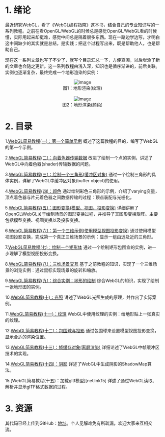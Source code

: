 # 1. 绪论
最近研究WebGL，看了《WebGL编程指南》这本书，结合自己的专业知识写的一系列教程。之前在看OpenGL/WebGL的时候总是感觉OpenGL/WebGL看的时候懂，实际用起来却挺难，感觉中间总是隔着很多东西。现在一路边学边写，才明白这中间缺少的其实就是总结，是实践；把这个过程写出来，既是帮助他人，也是帮助自己。

现在这一系列文章也写了不少了，就写个目录汇总一下，方便查阅，以后增添了新的文章也会随之更新。这一系列教程由浅入深，知识也是循序渐进的，前后关联。实例也逐渐复杂，最终完成一个地形渲染的实例：<div align=center> ![image][imglink1]<div>图1：地形渲染(纹理)</div></div><br><div align=center> ![image][imglink2]<div>图2：地形渲染(颜色)</div></div>

# 2. 目录

1.[WebGL简易教程(一)：第一个简单示例][netlink1]
概述了这篇教程的目的，编写了WebGL的第一个示例。

2.[WebGL简易教程(二)：向着色器传输数据][netlink2]
改进了绘制一个点的实例，讲述了WebGL中向着色器(shader)传输数据的问题。

3.[WebGL简易教程(三)：绘制一个三角形(缓冲区对象)][netlink3]
通过一个绘制三角形的具体实例，详解了WebGL中缓冲区对象(buffer object)的使用。

4.[WebGL简易教程(四)：颜色][netlink4]
通过绘制彩色三角形的示例，介绍了varying变量，顶点着色器与片元着色器之间数据传输的过程：顶点装配与光栅化。

5.[WebGL简易教程(五)：图形变换(模型、视图、投影变换)][netlink5]
详细讲解了OpenGL\WebGL关于绘制场景的图形变换过程，并推导了其图形变换矩阵。主要包括模型变换、视图变换以及投影变换。

6.[WebGL简易教程(六)：第一个三维示例(使用模型视图投影变换)][netlink6]
通过使用模型视图投影变换，完成第一个真正三维场景的示例：显示一组由远及近的三角形。

7.[WebGL简易教程(七)：绘制一个矩形体][netlink7]
通过一个绘制矩形包围盒的实例，进一步理解了模型视图投影变换。

8.[WebGL简易教程(八)：三维场景交互][netlink8]
基于之前教程的知识，实现了一个三维场景的浏览实例：通过鼠标实现场景的旋转和缩放。

9.[WebGL简易教程(九)：综合实例：地形的绘制][netlink9]
综合WebGL的知识，实现了绘制一张地形图的实例。

10.[WebGL简易教程(十)：光照][netlink10]
讲述了WebGL光照生成的原理，并作出了实际案例。

11.[WebGL简易教程(十一)：纹理][netlink11]
WebGL中使用纹理的实例：给地形贴上一张真实的纹理。

12.[WebGL简易教程(十二)：包围球与投影][netlink12]
通过包围球来设置模型视图投影变换，显示合适的渲染位置。

13.[WebGL简易教程(十三)：帧缓存对象(离屏渲染)][netlink13]
详细论述了WebGL中帧缓冲区技术的实现。

14.[WebGL简易教程(十四)：阴影][netlink14]
详述了WebGL中生成阴影的ShadowMap算法。

15.[WebGL简易教程(十五)：加载gltf模型][netlink15]
详述了通过WebGL读取、解析并显示glTF格式数据的过程。

# 3. 资源
其代码已经上传到GitHub：[地址](https://github.com/fafa1899/WebGLTutorial)。个人见解难免有所疏漏，欢迎大家来互相交流。

[imglink1]:https://github.com/fafa1899/WebGLTutorial/blob/master/1.gif
[imglink2]:https://github.com/fafa1899/WebGLTutorial/blob/master/2.gif

[netlink1]:https://blog.csdn.net/charlee44/article/details/98474589
[netlink2]:https://blog.csdn.net/charlee44/article/details/99174844
[netlink3]:https://blog.csdn.net/charlee44/article/details/100534038
[netlink4]:https://blog.csdn.net/charlee44/article/details/100830450
[netlink5]:https://blog.csdn.net/charlee44/article/details/102063461
[netlink6]:https://blog.csdn.net/charlee44/article/details/102173662
[netlink7]:https://blog.csdn.net/charlee44/article/details/102251822
[netlink8]:https://blog.csdn.net/charlee44/article/details/102258440
[netlink9]:https://blog.csdn.net/charlee44/article/details/102403912
[netlink10]:https://blog.csdn.net/charlee44/article/details/102536585
[netlink11]:https://blog.csdn.net/charlee44/article/details/102583215
[netlink12]:https://blog.csdn.net/charlee44/article/details/102992440
[netlink13]:https://blog.csdn.net/charlee44/article/details/103333252
[netlink14]:https://blog.csdn.net/charlee44/article/details/103435039
